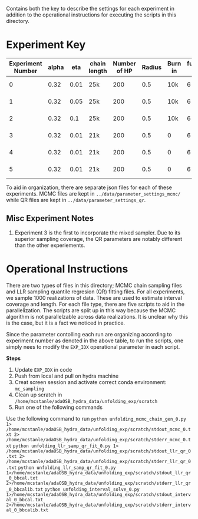 Contains both the key to describe the settings for each experiment in addition to the operational instructions for executing the scripts in this directory.

# Experiment Key
| Experiment Number | alpha | eta  | chain length | Number of HP | Radius | Burn in | functional IDX | polytope type  | mcmc alg | true x    |
| ----------------- | ----- | ---- | ------------ | ------------ | ------ | ------- | -------------- | -------------- | -------- | --------- 
| 0                 | 0.32  | 0.01 | 25k          | 200          | 0.5    | 10k     | 6              | eigen + random | vaidya   | true mean |
| 1                 | 0.32  | 0.05 | 25k          | 200          | 0.5    | 10k     | 6              | eigen + random | vaidya   | true mean |
| 2                 | 0.32  | 0.1  | 25k          | 200          | 0.5    | 10k     | 6              | eigen + random | vaidya   | true mean |
| 3                 | 0.32  | 0.01 | 21k          | 200          | 0.5    | 0       | 6              | eigen + random | vaidya   | true mean |
| 4                 | 0.32  | 0.01 | 21k          | 200          | 0.5    | 0       | 6              | eigen + random | vaidya   | Pau Adv   |
| 5                 | 0.32  | 0.01 | 21k          | 200          | 0.5    | 0       | 6              | eigen + random | vaidya   | Argmax arv   |

To aid in organization, there are separate json files for each of these experiments. MCMC files are kept in `../data/parameter_settings_mcmc/` while QR files are kept in `../data/parameter_settings_qr`.

## Misc Experiment Notes
1. Experiment 3 is the first to incorporate the mixed sampler. Due to its superior sampling coverage, the QR parameters are notably different than the other experiements.

# Operational Instructions
There are two types of files in this directory; MCMC chain sampling files and LLR sampling quantile regresion (QR) fitting files. For all experiments, we sample 1000 realizations of data. These are used to estimate interval coverage and length. For each file type, there are five scripts to aid in the parallelization. The scripts are split up in this way because the MCMC algorithm is not parallelzable across data realizations. It is unclear why this is the case, but it is a fact we noticed in practice.

Since the parameter contolling each run are organizing according to experiment number as denoted in the above table, to run the scripts, one simply nees to modify the `EXP_IDX` operational parameter in each script.

__Steps__
1. Update `EXP_IDX` in code
2. Push from local and pull on hydra machine
3. Creat screen session and activate correct conda environment: `mc_sampling`
4. Clean up scratch in `/home/mcstanle/adaOSB_hydra_data/unfolding_exp/scratch`
4. Run one of the following commands

Use the following command to run
`python unfolding_mcmc_chain_gen_0.py 1> /home/mcstanle/adaOSB_hydra_data/unfolding_exp/scratch/stdout_mcmc_0.txt 2> /home/mcstanle/adaOSB_hydra_data/unfolding_exp/scratch/stderr_mcmc_0.txt`
`python unfolding_llr_samp_qr_fit_0.py 1> /home/mcstanle/adaOSB_hydra_data/unfolding_exp/scratch/stdout_llr_qr_0.txt 2> /home/mcstanle/adaOSB_hydra_data/unfolding_exp/scratch/stderr_llr_qr_0.txt`
`python unfolding_llr_samp_qr_fit_0.py 1>/home/mcstanle/adaOSB_hydra_data/unfolding_exp/scratch/stdout_llr_qr_0_bbcal.txt 2>/home/mcstanle/adaOSB_hydra_data/unfolding_exp/scratch/stderr_llr_qr_0_bbcalib.txt`
`python unfolding_interval_solve_0.py 1>/home/mcstanle/adaOSB_hydra_data/unfolding_exp/scratch/stdout_interval_0_bbcal.txt 2>/home/mcstanle/adaOSB_hydra_data/unfolding_exp/scratch/stderr_interval_0_bbcalib.txt`